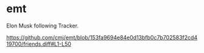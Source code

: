 # emt
Elon Musk following Tracker.

https://github.com/cmj/emt/blob/153fa9694e84e0d13bfb0c7b702583f2cd419700/friends.diff#L1-L50
